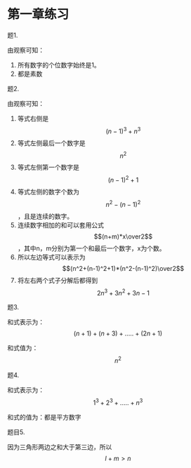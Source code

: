 # 第一章练习

题1.

由观察可知：

1. 所有数字的个位数字始终是1。
2. 都是素数

题2.

由观察可知：

1. 等式右侧是 $$(n-1)^3 + n^3$$
2. 等式左侧最后一个数字是 $$n^2$$
3. 等式左侧第一个数字是 $$(n-1)^2+1$$
4. 等式左侧的数字个数为 $$n^2-(n-1)^2$$，且是连续的数字。
5. 连续数字相加的和可以套用公式 $$(n+m)*x\over2$$，其中n，m分别为第一个和最后一个数字，x为个数。
6. 所以左边等式可以表示为 $$(n^2+(n-1)^2+1)*(n^2-(n-1)^2)\over2$$
7. 将左右两个式子分解后都得到 $$2n^3+3n^2+3n-1$$

题3.

和式表示为：$$(n+1)+(n+3)+…..+(2n+1)$$

和式值为：$$n^2$$

题4.

和式表示为：$$1^3+2^3+.....+n^3$$

和式的值为：都是平方数字

题目5.

因为三角形两边之和大于第三边，所以  $$l+m>n$$













